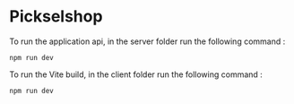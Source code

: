 # Pickselshop

To run the application api, in the server folder run the following command :

```npm run dev```

To run the Vite build, in the client folder run the following command : 

```npm run dev```
